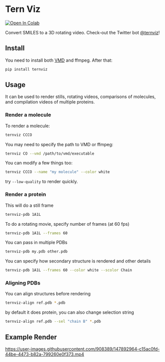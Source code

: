 # Tern Viz
[![Open In Colab](https://colab.research.google.com/assets/colab-badge.svg)](https://colab.research.google.com/github/whitead/ternviz/blob/main/colab/ternviz.ipynb)

Convert SMILES to a 3D rotating video. Check-out the Twitter bot [@ternviz](https://twitter.com/ternviz)!

## Install

You need to install both [VMD](https://www.ks.uiuc.edu/Research/vmd/) and ffmpeg. After that:

```py
pip install ternviz
```

## Usage

It can be used to render stills, rotating videos, comparisons of molecules, and compilation videos of multiple proteins.

### Render a molecule

To render a molecule:

```sh
ternviz CCCO
```

You may need to specify the path to VMD or ffmpeg:

```sh
ternviz CO --vmd /path/to/vmd/executable
```

You can modify a few things too:

```sh
ternviz CCCO --name "my molecule" --color white
```

try `--low-quality` to render quickly.

### Render a protein

This will do a still frame
```sh
ternviz-pdb 1A1L
```

To do a rotating movie, specify number of frames (at 60 fps)

```sh
ternviz-pdb 1A1L --frames 60
```

You can pass in multiple PDBs

```sh
ternviz-pdb my.pdb other.pdb
```

You can specify how secondary structure is rendered and other details

```sh
ternviz-pdb 1A1L --frames 60 --color white --scolor Chain
```

### Aligning PDBs

You can align structures before rendering

```sh
ternviz-align ref.pdb *.pdb
```

by default it does protein, you can also change selection string

```sh
ternviz-align ref.pdb --sel "chain B" *.pdb
```
## Example Render

https://user-images.githubusercontent.com/908389/147892964-c15ac0fd-44be-4473-b82a-799260e0f373.mp4
